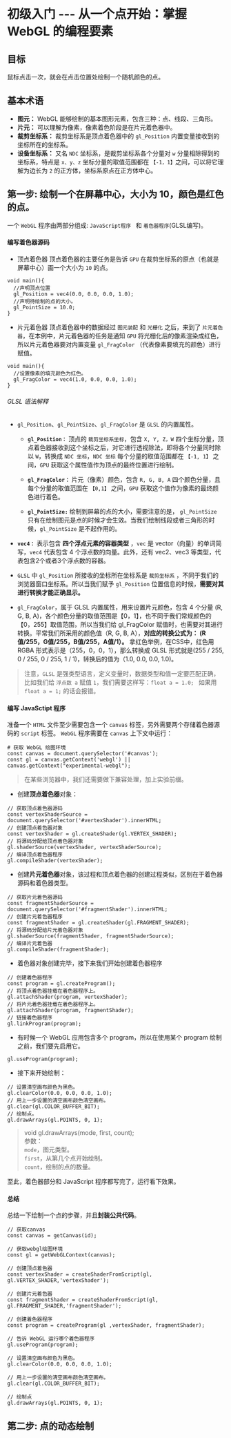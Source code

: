 # 初级入门 --- 从一个点开始：掌握 WebGL 的编程要素

## 目标
鼠标点击一次，就会在点击位置处绘制一个随机颜色的点。

## 基本术语

- **图元：** WebGL 能够绘制的基本图形元素，包含三种：点、线段、三角形。
- **片元：** 可以理解为像素，像素着色阶段是在片元着色器中。
- **裁剪坐标系：** 裁剪坐标系是顶点着色器中的 `gl_Position` 内置变量接收到的坐标所在的坐标系。
- **设备坐标系：** 又名 `NDC` 坐标系，是裁剪坐标系各个分量对 `w` 分量相除得到的坐标系，特点是 `x、y、z` 坐标分量的取值范围都在 `【-1，1】`之间，可以将它理解为边长为 `2` 的正方体，坐标系原点在正方体中心。

## 第一步: 绘制一个在屏幕中心，大小为 10，颜色是红色的点。
一个 `WebGL` 程序由两部分组成: `JavaScript程序 ` 和 `着色器程序`(GLSL编写)。

#### 编写着色器源码

- 顶点着色器
顶点着色器的主要任务是告诉 `GPU` 在裁剪坐标系的原点（也就是屏幕中心）画一个大小为 `10` 的点。

```
void main(){
  //声明顶点位置
  gl_Position = vec4(0.0, 0.0, 0.0, 1.0);
  //声明待绘制的点的大小。
  gl_PointSize = 10.0;
}
```

- 片元着色器
顶点着色器中的数据经过 `图元装配` 和 `光栅化` 之后，来到了 `片元着色器`，在本例中，片元着色器的任务是通知 `GPU` 将光栅化后的像素渲染成红色，所以片元着色器要对内置变量 `gl_FragColor` （代表像素要填充的颜色）进行赋值。

```
void main(){
  //设置像素的填充颜色为红色。
  gl_FragColor = vec4(1.0, 0.0, 0.0, 1.0); 
}
```

###### GLSL 语法解释
- `gl_Position`、`gl_PointSize`、`gl_FragColor` 是 `GLSL` 的内置属性。

  - **`gl_Position：`** 顶点的 `裁剪坐标系坐标`，包含 `X, Y, Z，W` 四个坐标分量，顶点着色器接收到这个坐标之后，对它进行透视除法，即将各个分量同时除以 `W`，转换成 `NDC 坐标`，`NDC 坐标` 每个分量的取值范围都在 `【-1, 1】` 之间，`GPU` 获取这个属性值作为顶点的最终位置进行绘制。

  - **`gl_FragColor：`** 片元（像素）颜色，包含 `R, G, B, A` 四个颜色分量，且每个分量的取值范围在 `【0,1】` 之间，`GPU` 获取这个值作为像素的最终颜色进行着色。

  - **`gl_PointSize:`** 绘制到屏幕的点的大小，需要注意的是， `gl_PointSize` 只有在绘制图元是点的时候才会生效。当我们绘制线段或者三角形的时候，`gl_PointSize` 是不起作用的。

- **`vec4：`** 表示包含 **四个浮点元素的容器类型** ，`vec` 是 vector（向量）的单词简写，`vec4` 代表包含 4 个浮点数的向量。此外，还有 vec2、vec3 等类型，代表包含2个或者3个浮点数的容器。

- `GLSL` 中 `gl_Position` 所接收的坐标所在坐标系是 `裁剪坐标系` ，不同于我们的浏览器窗口坐标系。所以当我们赋予 `gl_Position` 位置信息的时候，**需要对其进行转换才能正确显示。**

- `gl_FragColor`，属于 GLSL 内置属性，用来设置片元颜色，包含 4 个分量 (R, G, B, A)，各个颜色分量的取值范围是【0，1】，也不同于我们常规颜色的【0，255】取值范围，所以当我们给 gl_FragColor 赋值时，也需要对其进行转换。平常我们所采用的颜色值（R, G, B, A），**对应的转换公式为： (R值/255，G值/255，B值/255，A值/1）。** 拿红色举例，在CSS中，红色用 RGBA 形式表示是（255，0，0，1），那么转换成 GLSL 形式就是(255 / 255, 0 / 255, 0 / 255, 1 / 1)，转换后的值为（1.0, 0.0, 0.0, 1.0)。

> 注意，`GLSL` 是强类型语言，定义变量时，数据类型和值一定要匹配正确，比如我们给 `浮点数 a` 赋值 `1`，我们需要这样写：`float a = 1.0; ` 如果用 `float a = 1;` 的话会报错。

#### 编写 JavaSctipt 程序
准备一个 `HTML` 文件至少需要包含一个 `canvas` 标签，另外需要两个存储着色器源码的 `script` 标签。 `WebGL` 程序需要在 `canvas` 上下文中运行：
```
# 获取 WebGL 绘图环境
const canvas = document.querySelector('#canvas');
const gl = canvas.getContext('webgl') || canvas.getContext("experimental-webgl");
```

> 在某些浏览器中，我们还需要做下兼容处理，加上实验前缀。

- 创建**顶点着色器**对象：
```
// 获取顶点着色器源码
const vertexShaderSource = document.querySelector('#vertexShader').innerHTML;
// 创建顶点着色器对象
const vertexShader = gl.createShader(gl.VERTEX_SHADER);
// 将源码分配给顶点着色器对象
gl.shaderSource(vertexShader, vertexShaderSource);
// 编译顶点着色器程序
gl.compileShader(vertexShader);
```

- 创建**片元着色器**对象，该过程和顶点着色器的创建过程类似，区别在于着色器源码和着色器类型。
```
// 获取片元着色器源码
const fragmentShaderSource = document.querySelector('#fragmentShader').innerHTML;
// 创建片元着色器程序
const fragmentShader = gl.createShader(gl.FRAGMENT_SHADER);
// 将源码分配给片元着色器对象
gl.shaderSource(fragmentShader, fragmentShaderSource);
// 编译片元着色器
gl.compileShader(fragmentShader);
```

- 着色器对象创建完毕，接下来我们开始创建着色器程序
```
// 创建着色器程序
const program = gl.createProgram();
// 将顶点着色器挂载在着色器程序上。
gl.attachShader(program, vertexShader); 
// 将片元着色器挂载在着色器程序上。
gl.attachShader(program, fragmentShader);
// 链接着色器程序
gl.linkProgram(program);
```

- 有时候一个 WebGL 应用包含多个 program，所以在使用某个 program 绘制之前，我们要先启用它。
```
gl.useProgram(program);
```

- 接下来开始绘制：
```
// 设置清空画布颜色为黑色。
gl.clearColor(0.0, 0.0, 0.0, 1.0);
// 用上一步设置的清空画布颜色清空画布。
gl.clear(gl.COLOR_BUFFER_BIT);
// 绘制点。
gl.drawArrays(gl.POINTS, 0, 1);
```

> void gl.drawArrays(mode, first, count); <br>
> 参数：<br>
> `mode`，图元类型。 <br>
> `first`，从第几个点开始绘制。 <br>
> `count`，绘制的点的数量。 <br>

至此，着色器部分和 JavaScript 程序都写完了，运行看下效果。

#### 总结
总结一下绘制一个点的步骤，并且**封装公共代码**。

```
// 获取canvas
const canvas = getCanvas(id);

// 获取webgl绘图环境
const gl = getWebGLContext(canvas);

// 创建顶点着色器
const vertexShader = createShaderFromScript(gl, gl.VERTEX_SHADER,'vertexShader');

// 创建片元着色器
const fragmentShader = createShaderFromScript(gl, gl.FRAGMENT_SHADER,'fragmentShader');

// 创建着色器程序
const program = createProgram(gl ,vertexShader, fragmentShader);

// 告诉 WebGL 运行哪个着色器程序
gl.useProgram(program);

// 设置清空画布颜色为黑色。
gl.clearColor(0.0, 0.0, 0.0, 1.0);

// 用上一步设置的清空画布颜色清空画布。
gl.clear(gl.COLOR_BUFFER_BIT);

// 绘制点
gl.drawArrays(gl.POINTS, 0, 1);
```

## 第二步: 点的动态绘制